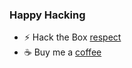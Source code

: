 ### Happy Hacking 

- ⚡ Hack the Box [respect](https://app.hackthebox.com/profile/114221) 
- ☕️ Buy me a [coffee](https://www.buymeacoffee.com/shamoo0) 

<!--
**shamo0/shamo0** is a ✨ _special_ ✨ repository because its `README.md` (this file) appears on your GitHub profile.

Here are some ideas to get you started:

- 🔭 I’m currently working on ...
- 🌱 I’m currently learning ...
- 👯 I’m looking to collaborate on ...
- 🤔 I’m looking for help with ...
- 💬 Ask me about ...
- 📫 How to reach me: ...
- 😄 Pronouns: ...
- ⚡ Fun fact: ...
-->
